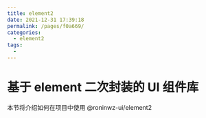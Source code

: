```yaml
---
title: element2
date: 2021-12-31 17:39:18
permalink: /pages/f0a669/
categories:
  - element2
tags:
  - 
---
```

# 基于 element 二次封装的 UI 组件库

本节将介绍如何在项目中使用 @roninwz-ui/element2
